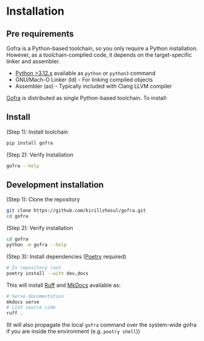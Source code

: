 # Installation

## Pre requirements

Gofra is a Python-based toolchain, so you only require a Python installation. However, as a toolchain-compiled code, it depends on the target-specific linker and assembler.

- [Python >3.12.x](https://www.python.org) available as `python` or `python3` command
- GNU/Mach-O Linker (ld) - For linking compiled objects
- Assembler (as) - Typically included with Clang LLVM compiler

[Gofra](https://github.com/kirillzhosul/gofra) is distributed as single Python-based toolchain. To install:

## Install

(Step 1): Install toolchain
```bash
pip install gofra
```

(Step 2): Verify Installation
```bash
gofra --help
```


## Development installation

(Step 1): Clone the repository
```bash
git clone https://github.com/kirillzhosul/gofra.git
cd gofra
```

(Step 2): Verify installation
```bash
cd gofra
python -m gofra --help
```
(Step 3): Install dependencies ([Poetry](https://python-poetry.org) required)
```bash
# In repository root
poetry install --with dev,docs
```

This will install [Ruff](https://astral.sh/ruff) and [MkDocs](https://www.mkdocs.org) available as:
```bash
# Serve documentation
mkdocs serve
# Lint source code
ruff .
```

(It will also propagate the local `gofra` command over the system-wide gofra if you are inside the environment (e.g. `poetry shell`))

